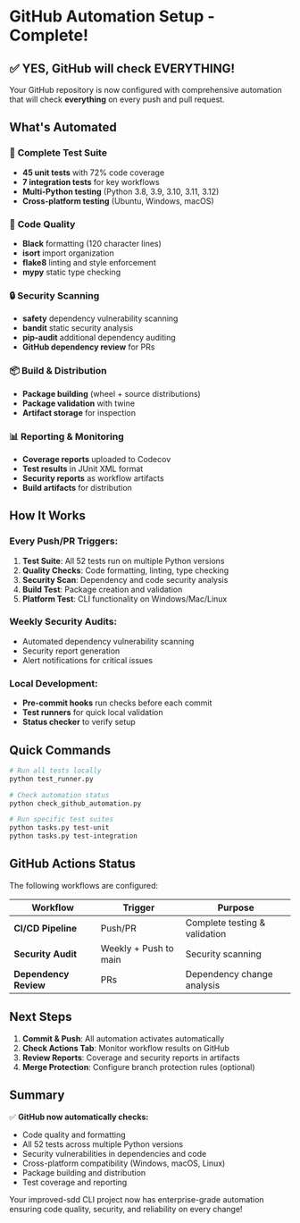 # GitHub Automation Setup - Complete!

## ✅ YES, GitHub will check EVERYTHING!

Your GitHub repository is now configured with comprehensive automation that will check **everything** on every push and pull request.

## What's Automated

### 🧪 **Complete Test Suite**
- **45 unit tests** with 72% code coverage
- **7 integration tests** for key workflows
- **Multi-Python testing** (Python 3.8, 3.9, 3.10, 3.11, 3.12)
- **Cross-platform testing** (Ubuntu, Windows, macOS)

### 🎨 **Code Quality**
- **Black** formatting (120 character lines)
- **isort** import organization
- **flake8** linting and style enforcement
- **mypy** static type checking

### 🔒 **Security Scanning**
- **safety** dependency vulnerability scanning
- **bandit** static security analysis
- **pip-audit** additional dependency auditing
- **GitHub dependency review** for PRs

### 📦 **Build & Distribution**
- **Package building** (wheel + source distributions)
- **Package validation** with twine
- **Artifact storage** for inspection

### 📊 **Reporting & Monitoring**
- **Coverage reports** uploaded to Codecov
- **Test results** in JUnit XML format
- **Security reports** as workflow artifacts
- **Build artifacts** for distribution

## How It Works

### **Every Push/PR Triggers:**
1. **Test Suite**: All 52 tests run on multiple Python versions
2. **Quality Checks**: Code formatting, linting, type checking
3. **Security Scan**: Dependency and code security analysis
4. **Build Test**: Package creation and validation
5. **Platform Test**: CLI functionality on Windows/Mac/Linux

### **Weekly Security Audits:**
- Automated dependency vulnerability scanning
- Security report generation
- Alert notifications for critical issues

### **Local Development:**
- **Pre-commit hooks** run checks before each commit
- **Test runners** for quick local validation
- **Status checker** to verify setup

## Quick Commands

```bash
# Run all tests locally
python test_runner.py

# Check automation status
python check_github_automation.py

# Run specific test suites
python tasks.py test-unit
python tasks.py test-integration
```

## GitHub Actions Status

The following workflows are configured:

| Workflow | Trigger | Purpose |
|----------|---------|---------|
| **CI/CD Pipeline** | Push/PR | Complete testing & validation |
| **Security Audit** | Weekly + Push to main | Security scanning |
| **Dependency Review** | PRs | Dependency change analysis |

## Next Steps

1. **Commit & Push**: All automation activates automatically
2. **Check Actions Tab**: Monitor workflow results on GitHub
3. **Review Reports**: Coverage and security reports in artifacts
4. **Merge Protection**: Configure branch protection rules (optional)

## Summary

✅ **GitHub now automatically checks:**
- Code quality and formatting
- All 52 tests across multiple Python versions
- Security vulnerabilities in dependencies and code
- Cross-platform compatibility (Windows, macOS, Linux)
- Package building and distribution
- Test coverage and reporting

Your improved-sdd CLI project now has enterprise-grade automation ensuring code quality, security, and reliability on every change!
